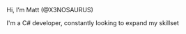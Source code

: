 Hi, I’m Matt (@X3NOSAURUS)

I'm a C# developer, constantly looking to expand my skillset
<!---
X3NOSAURUS/X3NOSAURUS is a ✨ special ✨ repository because its `README.md` (this file) appears on your GitHub profile.
You can click the Preview link to take a look at your changes.
--->
